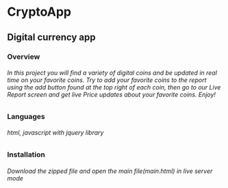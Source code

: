 # CryptoApp
## Digital currency app

### Overview
###### In this project you will find a variety of digital coins and be updated in real time on your favorite coins. Try to add your favorite coins to the report using the add button found at the top right of each coin, then go to our Live Report screen and get live Price updates about your favorite coins. Enjoy!

### Languages
###### html, javascript with jquery library 

### Installation
###### Download the zipped file and open the main file(main.html) in live server mode 
